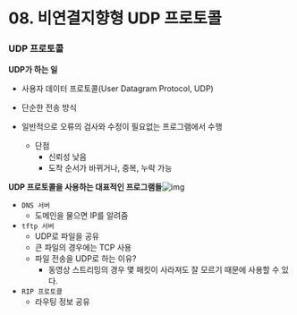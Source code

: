 # 08. 비연결지향형 UDP 프로토콜

### UDP 프로토콜

**UDP가 하는 일**

- 사용자 데이터 프로토콜(User Datagram Protocol, UDP)

- 단순한 전송 방식

- 일반적으로 오류의 검사와 수정이 필요없는 프로그램에서 수행

  - 단점
    - 신뢰성 낮음
    - 도착 순서가 바뀌거나, 중복, 누락 가능

  

**UDP 프로토콜을 사용하는 대표적인 프로그램들**![img](assets/https%3A%2F%2Fs3-us-west-2.amazonaws.com%2Fsecure.notion-static.com%2F7dca484f-5f25-4c59-9bc5-af744b731e48%2F스크린샷_2022-07-23_오후_5.32.28.png)

- `DNS 서버`
  - 도메인을 물으면 IP를 알려줌
- `tftp 서버`
  - UDP로 파일을 공유
  - 큰 파일의 경우에는 TCP 사용
  - 파일 전송을 UDP로 하는 이유?
    - 동영상 스트리밍의 경우 몇 패킷이 사라져도 잘 모르기 때문에 사용할 수 있다.
- `RIP 프로토콜`
  - 라우팅 정보 공유